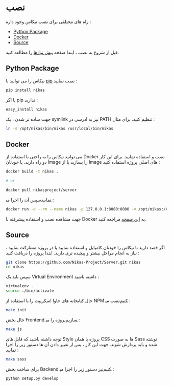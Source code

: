 # نصب

راه های مختلفی برای نصب نیکاس وجود داره :

-   [Python Package](#python-package)
-   [Docker](#docker)
-   [Source](#source)

قبل از شروع به نصب ، ابتدا صفحه [پیش نیازها](requirements.md) را مطالعه کنید.

## Python Package <!-- omit in toc -->

نیکاس را می توانید با [pip](http://www.pip-installer.org/en/latest/) نصب نمایید :

```bash
pip install nikas
```

یا اگر pip ندارید :

```bash
easy_install nikas
```

جهت ساده تر شدن ، یک symlink نیز به آدرسی در PATH تنظیم کنید. برای مثال :

```bash
ln -s /opt/nikas/bin/nikas /usr/local/bin/nikas
```

## Docker <!-- omit in toc -->

می توانید نیکاس را به راحتی با استفاده از Docker نصب و استفاده نمایید. برای این کار دو راه دارید. یا خودتان Image را بسازید یا از Image های اصلی پروژه استفاده کنید :

```bash
docker build -t nikas .

# or

docker pull nikasproject/server
```

سپس آن را اجرا می‎نمایید :

```bash
docker run -d --rm --name nikas -p 127.0.0.1:8080:8080 -v /opt/nikas:/config -v /opt/nikas:/db nikasproject/server
```

جهت مشاهده نصب و استفاده پیشرفته با Docker به [این صفحه](../config/docker.md) مراجعه کنید.

## Source <!-- omit in toc -->

اگر قصد دارید تا نیکاس را خودتان کامپایل و استفاده نمایید یا در پروژه مشارکت نمایید ، نیاز به انجام مراحل بیشتر و پیچیده تری دارید. ابتدا پروژه را دریافت کنید :

```bash
git clone https://github.com/Nikas-Project/Server.git nikas
cd nikas
```

سپس باید یک Virtual Environment داشته باشید :

```bash
virtualenv .
source ./bin/activate
```

حال کتابخانه های جاوا اسکریپت را با استفاده از NPM نصب می‎کنیم :

```bash
make init
```

حال بخش Frontend پروژه را می‎سازیم :

```bash
make js
```

توجه داشته باشید که فایل های Style پروژه یا همان CSS ها به صورت Sass نوشته شده و باید پردازش شوند. جهت این کار ، پس از تغییر دادن آن ها دستور زیر را اجرا نمایید :

```bash
make sass
```

برای ساخت بخش Backend نیز دستور زیر را اجرا می‎کنیم :

```bash
python setup.py develop
```
